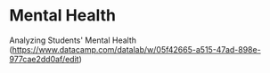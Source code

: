 # Mental Health
Analyzing Students'  Mental Health
(https://www.datacamp.com/datalab/w/05f42665-a515-47ad-898e-977cae2dd0af/edit)
